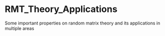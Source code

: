 # RMT_Theory_Applications
Some important properties on random matrix theory and its applications in multiple areas
